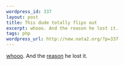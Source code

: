 ```yaml
--- 
wordpress_id: 337
layout: post
title: This dude totally flips out
excerpt: whooo. And the reason he lost it.
tags: php
wordpress_url: http://new.nata2.org/?p=337
---
```

<a href="http://www.nbc5i.com/news/1603917/">whooo</a>. And the <a href="http://www.iol.co.za/index.php?click_id=29&art_id=qw1028980982556B216&set_id=1">reason</a> he lost it.
